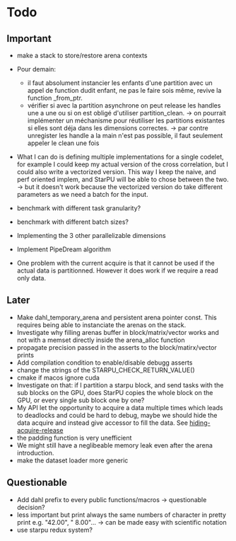# Todo

## Important

- make a stack to store/restore arena contexts
- Pour demain:
  - il faut absolument instancier les enfants d'une partition avec un appel de function dudit enfant, ne pas le faire sois même,
    revive la function _from_ptr.
  - vérifier si avec la partition asynchrone on peut release les handles une a une ou si on est obligé d'utiliser partition_clean.
    -> on pourrait implémenter un méchanisme pour réutiliser les partitions existantes si elles sont déja dans les dimensions correctes.
    -> par contre unregister les handle a la main n'est pas possible, il faut seulement appeler le clean une fois

- What I can do is defining multiple implementations for a single codelet, for example I could keep my actual version of the cross correlation,
  but I could also write a vectorized version. This way I keep the naive, and perf oriented implem, and StarPU will be able to chose between the two.
  -> but it doesn't work because the vectorized version do take different parameters as we need a batch for the input.

- benchmark with different task granularity?
- benchmark with different batch sizes?
- Implementing the 3 other parallelizable dimensions
- Implement PipeDream algorithm
- One problem with the current acquire is that  it cannot be used if the actual data is partitionned. 
  However it does work if we require a read only data.

## Later

- Make dahl_temporary_arena and persistent arena pointer const. This requires being able to instanciate the arenas on the stack.
- Investigate why filling arenas buffer in block/matrix/vector works and not with a memset directly inside the arena_alloc function
- propagate precision passed in the asserts to the block/matirx/vector prints
- Add compilation condition to enable/disable debugg asserts
- change the strings of the STARPU_CHECK_RETURN_VALUE()
- cmake if macos ignore cuda
- Investigate on that: if I partition a starpu block, and send tasks with the sub blocks on the GPU, does StarPU copies the whole block on the GPU, or
  every single sub block one by one?
- My API let the opportunity to acquire a data multiple times which leads to deadlocks and could be hard to debug,
  maybe we should hide the data acquire and instead give accessor to fill the data. See [hiding-acquire-release](./design-talk/topics/hiding-acquire-release.md)
- the padding function is very unefficient
- We might still have a neglibeable memory leak even after the arena introduction.
- make the dataset loader more generic

## Questionable

- Add dahl prefix to every public functions/macros -> questionable decision?
- less important but print always the same numbers of character in pretty print e.g. "42.00", " 8.00"... -> can be made easy with scientific notation
- use starpu redux system?
